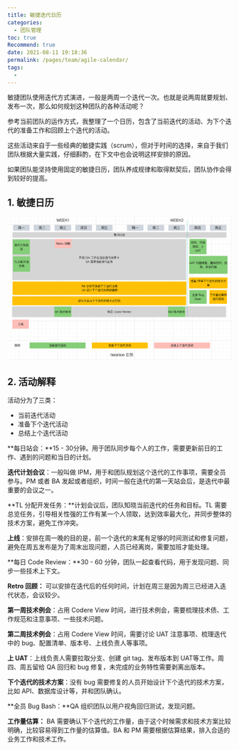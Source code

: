 ```yaml
---
title: 敏捷迭代日历
categories: 
  - 团队管理
toc: true
Recommend: true
date: 2021-08-11 19:18:36
permalink: /pages/team/agile-calendar/
tags: 
  - 
---
```


敏捷团队使用迭代方式演进，一般是两周一个迭代一次。也就是说两周就要规划、发布一次，那么如何规划这种团队的各种活动呢？

参考当前团队的运作方式，我整理了一个日历，包含了当前迭代的活动、为下个迭代的准备工作和回顾上个迭代的活动。

这些活动来自于一些经典的敏捷实践（scrum），但对于时间的选择，来自于我们团队根据大量实践，仔细斟酌，在下文中也会说明这样安排的原因。

如果团队能坚持使用固定的敏捷日历，团队养成规律和取得默契后，团队协作会得到较好的提高。



## 1. 敏捷日历

![image-20210205231125414](./agile-calendar/image-20210205231125414.png)

## 2. 活动解释

活动分为了三类：

- 当前迭代活动
- 准备下个迭代活动
- 总结上个迭代活动

**每日站会：**15 - 30分钟。用于团队同步每个人的工作，需要更新前日的工作、遇到的问题和当日的计划。

**迭代计划会议**：一般叫做 IPM，用于和团队规划这个迭代的工作事项，需要全员参与。PM 或者 BA 发起或者组织，时间一般在迭代的第一天站会后，是迭代中最重要的会议之一。

**TL 分配开发任务：**计划会议后，团队知晓当前迭代的任务和目标。TL 需要总览任务，引导相关性强的工作有某一个人领取，达到效率最大化，并同步整体的技术方案，避免工作冲突。

**上线**：安排在周一晚的目的是，前一个迭代的末尾有足够的时间测试和修复问题，避免在周五发布是为了周末出现问题，人员已经离岗，需要加班才能处理。

**每日 Code Review：**30 -  60 分钟，团队一起查看代码，用于发现问题、同步一些技术上下文。

**Retro 回顾：** 可以安排在迭代后的任何时间，计划在周三是因为周三已经进入迭代状态，会议较少。

**第一周技术例会**：占用 Codere View 时间，进行技术例会，需要梳理技术债、工作规范和注意事项、一些技术问题。

**第二周技术例会**：占用 Codere View 时间，需要讨论 UAT 注意事项、梳理迭代中的 bug、配置清单、版本号、上线负责人等事项。

**上 UAT**：上线负责人需要拉取分支、创建 git tag、发布版本到 UAT等工作。周四、周五留给 QA 回归和 bug 修复，未完成的业务特性需要剥离出版本。

**下个迭代的技术方案**：没有 bug 需要修复的人员开始设计下个迭代的技术方案，比如 API、数据库设计等，并和团队确认。

**全员 Bug Bash：**QA 组织团队以用户视角回归测试，发现问题。

**工作量估算：** BA 需要确认下个迭代的工作量，由于这个时候需求和技术方案比较明确，比较容易得到工作量的估算值。BA 和 PM 需要根据估算结果，排入合适的业务工作和技术工作。







